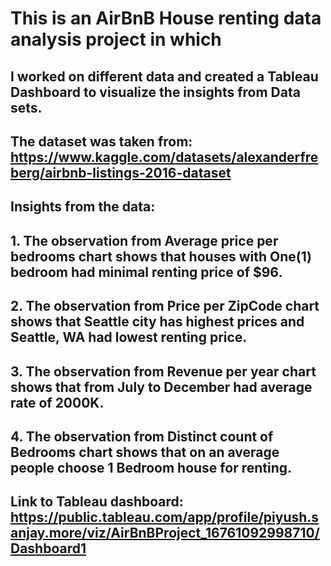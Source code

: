 # This is an AirBnB House renting data analysis project in which 
## I worked on different data and created a Tableau Dashboard to visualize the insights from Data sets.
## The dataset was taken from: https://www.kaggle.com/datasets/alexanderfreberg/airbnb-listings-2016-dataset
## Insights from the data:
## 1. The observation from Average price per bedrooms chart shows that houses with One(1) bedroom had minimal renting price of $96.
## 2. The observation from Price per ZipCode chart shows that Seattle city has highest prices and Seattle, WA had lowest renting price.
## 3. The observation from Revenue per year chart shows that from July to December had average rate of 2000K.
## 4. The observation from Distinct count of Bedrooms chart shows that on an average people choose 1 Bedroom house for renting.

## Link to Tableau dashboard: https://public.tableau.com/app/profile/piyush.sanjay.more/viz/AirBnBProject_16761092998710/Dashboard1
